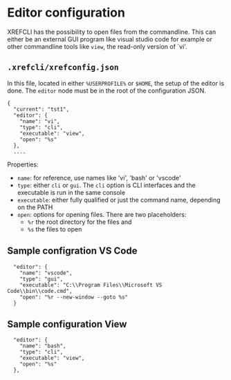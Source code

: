 # Editor configuration

XREFCLI has the possibility to open files from the commandline. This can either be an external GUI program like visual studio code for example or other commandline tools like `view`, the read-only version of `vi'.

## `.xrefcli/xrefconfig.json`
In this file, located in either `%USERPROFILE%` or `$HOME`, the setup of the editor is done. The `editor` node must be in the root of the configuration JSON.

```
{
  "current": "tst1",
  "editor": {
    "name": "vi",
    "type": "cli",
    "executable": "view",
    "open": "%s"
  },
  ....
```

Properties:
- `name`: for reference, use names like 'vi', 'bash' or 'vscode'
- `type`: either `cli` or `gui`. The `cli` option is CLI interfaces and the executable is run in the same console
- `executable`: either fully qualified or just the command name, depending on the PATH
- `open`: options for opening files. There are two placeholders:
  - `%r` the root directory for the files and
  - `%s` the files to open

## Sample configration VS Code
```
  "editor": {
    "name": "vscode",
    "type": "gui",
    "executable": "C:\\Program Files\\Microsoft VS Code\\bin\\code.cmd",
    "open": "%r --new-window --goto %s"
  }
```

## Sample configuration View
```
  "editor": {
    "name": "bash",
    "type": "cli",
    "executable": "view",
    "open": "%s"
  },
```





